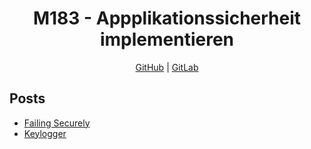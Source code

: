 <h1 align="center">M183 - Appplikationssicherheit implementieren</h1>
<p align="center">
  <a href="https://github.com/3n3a-school/m183">GitHub</a> | <a href="https://gitlab.com/3n3a/m183">GitLab</a>
</p>

## Posts
* [Failing Securely](./posts/fail-securely.md)
* [Keylogger](./posts/keylogger.md)
